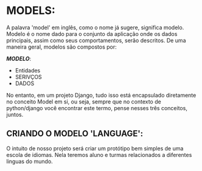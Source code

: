 # MODELS:

A palavra 'model' em inglês, como o nome já sugere, significa modelo. Modelo é o nome dado para o conjunto da aplicação onde os dados principais, assim como seus comportamentos, serão descritos. De uma maneira geral, modelos são compostos por:

***MODELO***:
- Entidades 
- SERIVÇOS
- DADOS

No entanto, em um projeto Django, tudo isso está encapsulado diretamente no conceito Model em si, ou seja, sempre que no contexto de python/django você encontrar este termo, pense nesses três conceitos, juntos.

## CRIANDO O MODELO 'LANGUAGE':

O intuito de nosso projeto será criar um protótipo bem simples de uma escola de idiomas. Nela teremos aluno e turmas relacionados a diferentes linguas do mundo. 


